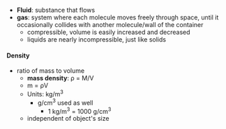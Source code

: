 - **Fluid**: substance that flows
- **gas**: system where each molecule moves freely through space, until it occasionally collides with another molecule/wall of the container
	- compressible, volume is easily increased and decreased
	- liquids are nearly incompressible, just like solids

#### Density
-  ratio of mass to volume
	- **mass density**: ρ = M/V
	- m = ρV
	- Units: kg/m<sup>3</sup> 
		- g/cm<sup>3</sup> used as well
			- 1 kg/m<sup>3</sup> = 1000 g/cm<sup>3</sup>
	- independent of object's size
